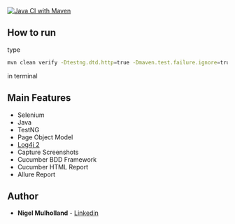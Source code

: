 [![Java CI with Maven](https://github.com/youvegotnigel/cucmber-java-testng-saucelabs/actions/workflows/maven.yml/badge.svg?branch=master)](https://github.com/youvegotnigel/cucmber-java-testng-saucelabs/actions/workflows/maven.yml)

## How to run

type
```bash
mvn clean verify -Dtestng.dtd.http=true -Dmaven.test.failure.ignore=true
```
in terminal

## Main Features
* Selenium
* Java
* TestNG
* Page Object Model
* [Log4j 2](https://logging.apache.org/log4j/1.2/apidocs/org/apache/log4j/PatternLayout.html)
* Capture Screenshots
* Cucumber BDD Framework
* Cucumber HTML Report
* Allure Report


## Author
* **Nigel Mulholland** - [Linkedin](https://www.linkedin.com/in/nigel-mulholland/) 